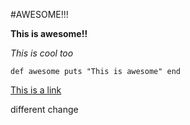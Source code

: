 #AWESOME!!!

**This is awesome!!**

*This is cool too*

`def awesome
  puts "This is awesome"
  end`

[This is a link](https://git-scm.com/docs/git-fetch)

different change